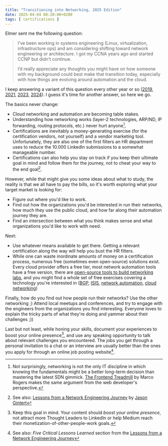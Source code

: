 ```yaml
---
title: "Transitioning into Networking, 2025 Edition"
date: 2025-04-04 08:20:00+0200
tags: [ certifications ]
---
```

Elmer sent me the following question:

> I’ve been working in systems engineering (Linux, virtualization, infrastructure ops) and am considering shifting toward network engineering or architecture. I got my CCNA years ago and started CCNP but didn’t continue.
> 
> I’d really appreciate any thoughts you might have on how someone with my background could best make that transition today, especially with how things are evolving around automation and the cloud.

I keep answering a variant of this question every other year or so ([2019](https://blog.ipspace.net/2019/03/from-ccna-to-sdn-interview-with-david/), [2021](https://blog.ipspace.net/2021/03/interview-is-networking-dead/), [2023](https://blog.ipspace.net/2023/01/video-networking-engineer-path-success/), [2024](https://blog.ipspace.net/2024/01/networking-2024/)). I guess it's time for another answer, so here we go.
<!--more-->
The basics never change:

* Cloud networking and automation are becoming table stakes.
* Understanding how networking works (layer-2 technologies, ARP/ND, IP forwarding, routing protocols, etc.) never hurt anyone[^ITD].
* Certifications are inevitably a money-generating exercise (for the certification vendors, not yourself) and a vendor marketing tool. Unfortunately, they are also one of the first filters an HR department uses to reduce the 10.000 LinkedIn submissions to a somewhat manageable number.
* Certifications can also help you stay on track if you keep their ultimate goal in mind and follow them for the journey, not to cheat your way to the end goal[^CJ].

[^ITD]: Not surprisingly, networking is not the only IT discipline in which knowing the fundamentals might be a better long-term decision than mastering the latest SDN gimmick. [The Frontend Treadmill](https://polotek.net/posts/the-frontend-treadmill) by Marco Rogers makes the same argument from the web developer's perspective.

[^CJ]: See also: [Lessons from a Network Engineering Journey](https://www.bitsinflight.com/lessons-from-a-network-engineering-journey/) by [Jason Gintert](https://www.bitsinflight.com/about/)

However, while that might give you some ideas about what to study, the reality is that we all have to pay the bills, so it's worth exploring what your target market is looking for:

* Figure out where you'd like to work.
* Find out how the organizations you'd be interested in run their networks, how much they use the public cloud, and how far along their automation journey they are.
* Find an intersection between what you think makes sense and what organizations you'd like to work with need.

Next:

* Use whatever means available to get there. Getting a relevant certification along the way will help you bust the HR filters.
* While one can waste inordinate amounts of money on a certification process, numerous free (sometimes even open-source) solutions exist. Every cloud provider offers a free tier, most network automation tools have a free version, there are [open-source tools to build networking labs](https://netlab.tools/), and you might find a whole set of free exercises covering a technology you're interested in ([BGP](https://bgplabs.net/), [ISIS](https://isis.bgplabs.net/), [network automation](https://ipspace.github.io/netops-labs/), [cloud networking](https://ipspace.github.io/cloud-labs/))

Finally, how do you find out how people run their networks? Use the other networking ;) Attend local meetups and conferences, and try to engage with the engineers from the organizations you find interesting. Everyone loves to explain the tricky parts of what they're doing and yammer about their challenges ;))

Last but not least, while honing your skills, document your experiences to boost your online presence[^YC], and use any speaking opportunity to talk about relevant challenges you encountered. The jobs you get through a personal invitation to a chat or an interview are usually better than the ones you apply for through an online job posting website[^PN].

[^YC]: Keep this goal in mind. Your content should *boost your online presence*, not attract more Thought Leaders to LinkedIn or help Medium reach their monetization-of-other-people-work goals.

[^PN]: See also: *Five Critical Lessons Learned* section from the [Lessons from a Network Engineering Journey](https://www.bitsinflight.com/lessons-from-a-network-engineering-journey/)